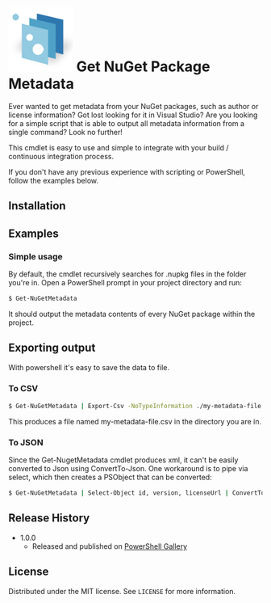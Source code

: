 <h1><img src="https://github.com/SpiderUnicorn/nuget-license-information/blob/master/logo.png" align="baseline" /> Get NuGet Package Metadata</h1>
Ever wanted to get metadata from your NuGet packages, such as author or license information? 
Got lost looking for it in Visual Studio? Are you looking for a simple script that is able to 
output all metadata information from a single command?
Look no further!

This cmdlet is easy to use and simple to integrate with your build / continuous integration process.

If you don't have any previous experience with scripting or PowerShell, follow the examples below.

## Installation

## Examples
### Simple usage
By default, the cmdlet recursively searches for .nupkg files in the folder you're in.
Open a PowerShell prompt in your project directory and run:
```sh
$ Get-NuGetMetadata
```
It should output the metadata contents of every NuGet package within the project.
## Exporting output
With powershell it's easy to save the data to file.
### To CSV
```sh
$ Get-NuGetMetadata | Export-Csv -NoTypeInformation ./my-metadata-file.csv
```
This produces a file named my-metadata-file.csv in the directory you are in.
### To JSON
Since the Get-NugetMetadata cmdlet produces xml, it can't be easily converted to Json using ConvertTo-Json.
One workaround is to pipe via select, which then creates a PSObject that can be converted:
```sh
$ Get-NuGetMetadata | Select-Object id, version, licenseUrl | ConvertTo-Json | Out-File ./my-metadata-file.csv
```


## Release History

* 1.0.0
    * Released and published on [PowerShell Gallery](https://www.powershellgallery.com/)

## License

Distributed under the MIT license. See ``LICENSE`` for more information.
